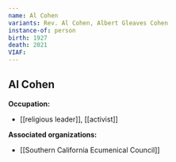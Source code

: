 ```yaml
---
name: Al Cohen
variants: Rev. Al Cohen, Albert Gleaves Cohen
instance-of: person
birth: 1927
death: 2021
VIAF: 
---
```

## Al Cohen

**Occupation:** 
- [[religious leader]], [[activist]]

**Associated organizations:** 
- [[Southern California Ecumenical Council]]